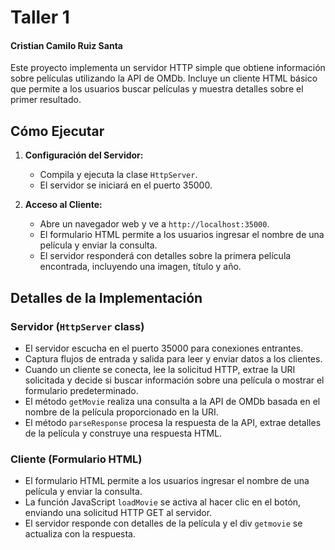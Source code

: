 # Taller 1
#### Cristian Camilo Ruiz Santa

Este proyecto implementa un servidor HTTP simple que obtiene información sobre películas utilizando la API de OMDb. Incluye un cliente HTML básico que permite a los usuarios buscar películas y muestra detalles sobre el primer resultado.

## Cómo Ejecutar

1. **Configuración del Servidor:**

    - Compila y ejecuta la clase `HttpServer`.
    - El servidor se iniciará en el puerto 35000.

2. **Acceso al Cliente:**

    - Abre un navegador web y ve a `http://localhost:35000`.
    - El formulario HTML permite a los usuarios ingresar el nombre de una película y enviar la consulta.
    - El servidor responderá con detalles sobre la primera película encontrada, incluyendo una imagen, título y año.

## Detalles de la Implementación

### Servidor (`HttpServer` class)

- El servidor escucha en el puerto 35000 para conexiones entrantes.
- Captura flujos de entrada y salida para leer y enviar datos a los clientes.
- Cuando un cliente se conecta, lee la solicitud HTTP, extrae la URI solicitada y decide si buscar información sobre una película o mostrar el formulario predeterminado.
- El método `getMovie` realiza una consulta a la API de OMDb basada en el nombre de la película proporcionado en la URI.
- El método `parseResponse` procesa la respuesta de la API, extrae detalles de la película y construye una respuesta HTML.

### Cliente (Formulario HTML)

- El formulario HTML permite a los usuarios ingresar el nombre de una película y enviar la consulta.
- La función JavaScript `loadMovie` se activa al hacer clic en el botón, enviando una solicitud HTTP GET al servidor.
- El servidor responde con detalles de la película y el div `getmovie` se actualiza con la respuesta.

